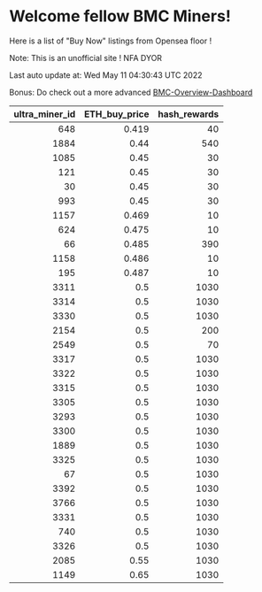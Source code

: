 # Welcome fellow BMC Miners!
Here is a list of "Buy Now" listings from Opensea floor !

Note: This is an unofficial site ! NFA DYOR

Last auto update at: Wed May 11 04:30:43 UTC 2022

Bonus: Do check out a more advanced [BMC-Overview-Dashboard](https://dune.com/defifunk/BMC-Overview-Dashboard)


|   ultra_miner_id |   ETH_buy_price |   hash_rewards |
|-----------------:|----------------:|---------------:|
|              648 |           0.419 |             40 |
|             1884 |           0.44  |            540 |
|             1085 |           0.45  |             30 |
|              121 |           0.45  |             30 |
|               30 |           0.45  |             30 |
|              993 |           0.45  |             30 |
|             1157 |           0.469 |             10 |
|              624 |           0.475 |             10 |
|               66 |           0.485 |            390 |
|             1158 |           0.486 |             10 |
|              195 |           0.487 |             10 |
|             3311 |           0.5   |           1030 |
|             3314 |           0.5   |           1030 |
|             3330 |           0.5   |           1030 |
|             2154 |           0.5   |            200 |
|             2549 |           0.5   |             70 |
|             3317 |           0.5   |           1030 |
|             3322 |           0.5   |           1030 |
|             3315 |           0.5   |           1030 |
|             3305 |           0.5   |           1030 |
|             3293 |           0.5   |           1030 |
|             3300 |           0.5   |           1030 |
|             1889 |           0.5   |           1030 |
|             3325 |           0.5   |           1030 |
|               67 |           0.5   |           1030 |
|             3392 |           0.5   |           1030 |
|             3766 |           0.5   |           1030 |
|             3331 |           0.5   |           1030 |
|              740 |           0.5   |           1030 |
|             3326 |           0.5   |           1030 |
|             2085 |           0.55  |           1030 |
|             1149 |           0.65  |           1030 |